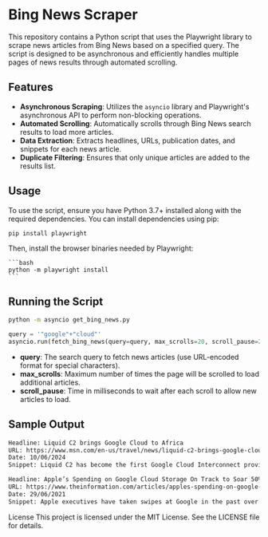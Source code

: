 # Bing News Scraper

This repository contains a Python script that uses the Playwright library to scrape news articles from Bing News based on a specified query. The script is designed to be asynchronous and efficiently handles multiple pages of news results through automated scrolling.

## Features

- **Asynchronous Scraping**: Utilizes the `asyncio` library and Playwright's asynchronous API to perform non-blocking operations.
- **Automated Scrolling**: Automatically scrolls through Bing News search results to load more articles.
- **Data Extraction**: Extracts headlines, URLs, publication dates, and snippets for each news article.
- **Duplicate Filtering**: Ensures that only unique articles are added to the results list.

## Usage

To use the script, ensure you have Python 3.7+ installed along with the required dependencies. You can install dependencies using pip:

```bash
pip install playwright
```

Then, install the browser binaries needed by Playwright:
            
    ```bash
    python -m playwright install
    ```
## Running the Script
```bash
python -m asyncio get_bing_news.py
```
```python
query = '"google"+"cloud"'
asyncio.run(fetch_bing_news(query=query, max_scrolls=20, scroll_pause=2000))
```

- **query**: The search query to fetch news articles (use URL-encoded format for special characters).
- **max_scrolls**: Maximum number of times the page will be scrolled to load additional articles.
- **scroll_pause**: Time in milliseconds to wait after each scroll to allow new articles to load.

## Sample Output
```bash
Headline: Liquid C2 brings Google Cloud to Africa
URL: https://www.msn.com/en-us/travel/news/liquid-c2-brings-google-cloud-to-africa/ar-BB1nYnzr?ocid=BingNewsVerp
Date: 10/06/2024
Snippet: Liquid C2 has become the first Google Cloud Interconnect provider on the continent. This strategic partnership with global hyperscaler Google Cloud adds significant capacity to the cloud solutions ...

Headline: Apple’s Spending on Google Cloud Storage On Track to Soar 50% This Year
URL: https://www.theinformation.com/articles/apples-spending-on-google-cloud-storage-on-track-to-soar-50-this-year
Date: 29/06/2021
Snippet: Apple executives have taken swipes at Google in the past over its privacy practices. But the iPhone maker trusts Google enough so that over the past year it has dramatically increased the amount of ...
```
License
This project is licensed under the MIT License. See the LICENSE file for details.